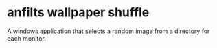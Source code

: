 # anfilts wallpaper shuffle
 A windows application that selects a random image from a directory for each monitor.
